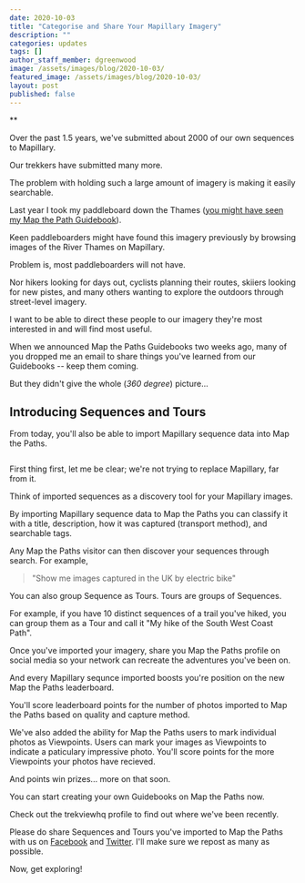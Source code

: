 ```yaml
---
date: 2020-10-03
title: "Categorise and Share Your Mapillary Imagery"
description: ""
categories: updates
tags: []
author_staff_member: dgreenwood
image: /assets/images/blog/2020-10-03/
featured_image: /assets/images/blog/2020-10-03/
layout: post
published: false
---
```


**

Over the past 1.5 years, we've submitted about 2000 of our own sequences to Mapillary.

Our trekkers have submitted many more.

The problem with holding such a large amount of imagery is making it easily searchable.

Last year I took my paddleboard down the Thames ([you might have seen my Map the Path Guidebook](https://mtp.trekview.org/guidebook/420e3f78-8c6d-4b9e-9c29-0217c8394570/detail/)). 

Keen paddleboarders might have found this imagery previously by browsing images of the River Thames on Mapillary.

Problem is, most paddleboarders will not have.

Nor hikers looking for days out, cyclists planning their routes, skiiers looking for new pistes, and many others wanting to explore the outdoors through street-level imagery.

I want to be able to direct these people to our imagery they're most interested in and will find most useful.

When we announced Map the Paths Guidebooks two weeks ago, many of you dropped me an email to share things you've learned from our Guidebooks -- keep them coming.

But they didn't give the whole (_360 degree_) picture...

## Introducing Sequences and Tours

From today, you'll also be able to import Mapillary sequence data into Map the Paths.

<img class="img-fluid" src="/assets/images/blog/2020-10-03/" alt="" title="" />

First thing first, let me be clear; we're not trying to replace Mapillary, far from it.

Think of imported sequences as a discovery tool for your Mapillary images.

By importing Mapillary sequence data to Map the Paths you can classify it with a title, description, how it was captured (transport method), and searchable tags.

Any Map the Paths visitor can then discover your sequences through search. For example,

> "Show me images captured in the UK by electric bike"

You can also group Sequence as Tours. Tours are groups of Sequences.

For example, if you have 10 distinct sequences of a trail you've hiked, you can group them as a Tour and call it "My hike of the South West Coast Path".

Once you've imported your imagery, share you Map the Paths profile on social media so your network can recreate the adventures you've been on.

And every Mapillary sequnce imported boosts you're position on the new Map the Paths leaderboard.

You'll score leaderboard points for the number of photos imported to Map the Paths based on quality and capture method.

We've also added the ability for Map the Paths users to mark individual photos as Viewpoints. Users can mark your images as Viewpoints to indicate a paticulary impressive photo. You'll score points for the more Viewpoints your photos have recieved.

And points win prizes... more on that soon.

You can start creating your own Guidebooks on Map the Paths now.

Check out the trekviewhq profile to find out where we've been recently.

Please do share Sequences and Tours you've imported to Map the Paths with us on [Facebook](https://www.facebook.com/trekview/) and [Twitter](https://twitter.com/trekview). I'll make sure we repost as many as possible.

Now, get exploring!